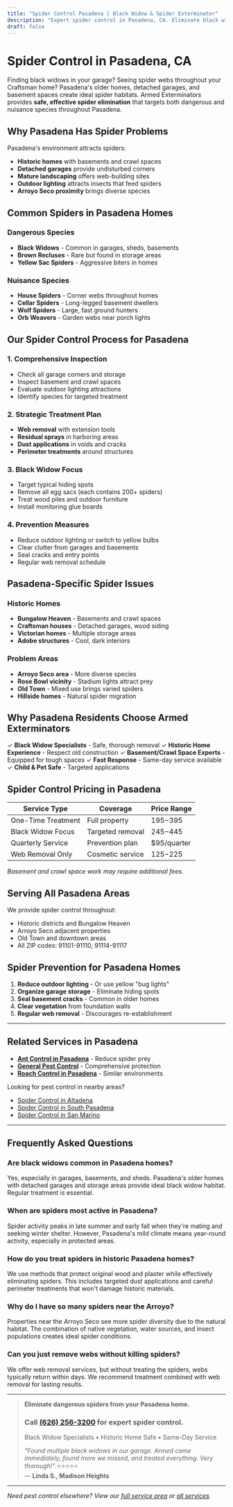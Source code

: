 ```yaml
---
title: "Spider Control Pasadena | Black Widow & Spider Exterminator"
description: "Expert spider control in Pasadena, CA. Eliminate black widows, brown recluses & house spiders. Safe treatments for homes & garages. Call (626) 256-3200."
draft: false
---
```


# Spider Control in Pasadena, CA

Finding black widows in your garage? Seeing spider webs throughout your Craftsman home? Pasadena's older homes, detached garages, and basement spaces create ideal spider habitats. Armed Exterminators provides **safe, effective spider elimination** that targets both dangerous and nuisance species throughout Pasadena.

## Why Pasadena Has Spider Problems

Pasadena's environment attracts spiders:
- **Historic homes** with basements and crawl spaces
- **Detached garages** provide undisturbed corners
- **Mature landscaping** offers web-building sites
- **Outdoor lighting** attracts insects that feed spiders
- **Arroyo Seco proximity** brings diverse species

## Common Spiders in Pasadena Homes

### Dangerous Species
- **Black Widows** - Common in garages, sheds, basements
- **Brown Recluses** - Rare but found in storage areas
- **Yellow Sac Spiders** - Aggressive biters in homes

### Nuisance Species
- **House Spiders** - Corner webs throughout homes
- **Cellar Spiders** - Long-legged basement dwellers
- **Wolf Spiders** - Large, fast ground hunters
- **Orb Weavers** - Garden webs near porch lights

## Our Spider Control Process for Pasadena

### 1. Comprehensive Inspection
- Check all garage corners and storage
- Inspect basement and crawl spaces
- Evaluate outdoor lighting attractions
- Identify species for targeted treatment

### 2. Strategic Treatment Plan
- **Web removal** with extension tools
- **Residual sprays** in harboring areas
- **Dust applications** in voids and cracks
- **Perimeter treatments** around structures

### 3. Black Widow Focus
- Target typical hiding spots
- Remove all egg sacs (each contains 200+ spiders)
- Treat wood piles and outdoor furniture
- Install monitoring glue boards

### 4. Prevention Measures
- Reduce outdoor lighting or switch to yellow bulbs
- Clear clutter from garages and basements
- Seal cracks and entry points
- Regular web removal schedule

## Pasadena-Specific Spider Issues

### Historic Homes
- **Bungalow Heaven** - Basements and crawl spaces
- **Craftsman houses** - Detached garages, wood siding
- **Victorian homes** - Multiple storage areas
- **Adobe structures** - Cool, dark interiors

### Problem Areas
- **Arroyo Seco area** - More diverse species
- **Rose Bowl vicinity** - Stadium lights attract prey
- **Old Town** - Mixed use brings varied spiders
- **Hillside homes** - Natural spider migration

## Why Pasadena Residents Choose Armed Exterminators

✓ **Black Widow Specialists** - Safe, thorough removal
✓ **Historic Home Experience** - Respect old construction
✓ **Basement/Crawl Space Experts** - Equipped for tough spaces
✓ **Fast Response** - Same-day service available
✓ **Child & Pet Safe** - Targeted applications

## Spider Control Pricing in Pasadena

| Service Type | Coverage | Price Range |
|--------------|----------|-------------|
| One-Time Treatment | Full property | $195-$395 |
| Black Widow Focus | Targeted removal | $245-$445 |
| Quarterly Service | Prevention plan | $95/quarter |
| Web Removal Only | Cosmetic service | $125-$225 |

*Basement and crawl space work may require additional fees.*

## Serving All Pasadena Areas

We provide spider control throughout:
- Historic districts and Bungalow Heaven
- Arroyo Seco adjacent properties
- Old Town and downtown areas
- All ZIP codes: 91101-91110, 91114-91117

## Spider Prevention for Pasadena Homes

1. **Reduce outdoor lighting** - Or use yellow "bug lights"
2. **Organize garage storage** - Eliminate hiding spots
3. **Seal basement cracks** - Common in older homes
4. **Clear vegetation** from foundation walls
5. **Regular web removal** - Discourages re-establishment

---

## Related Services in Pasadena

- **[Ant Control in Pasadena](/ant-control-pasadena/)** - Reduce spider prey
- **[General Pest Control](/locations/pasadena/)** - Comprehensive protection
- **[Roach Control in Pasadena](/roach-control-pasadena/)** - Similar environments

Looking for pest control in nearby areas?
- [Spider Control in Altadena](/spider-control-altadena/)
- [Spider Control in South Pasadena](/spider-control-south-pasadena/)
- [Spider Control in San Marino](/spider-control-san-marino/)

---

## Frequently Asked Questions

### Are black widows common in Pasadena homes?
Yes, especially in garages, basements, and sheds. Pasadena's older homes with detached garages and storage areas provide ideal black widow habitat. Regular treatment is essential.

### When are spiders most active in Pasadena?
Spider activity peaks in late summer and early fall when they're mating and seeking winter shelter. However, Pasadena's mild climate means year-round activity, especially in protected areas.

### How do you treat spiders in historic Pasadena homes?
We use methods that protect original wood and plaster while effectively eliminating spiders. This includes targeted dust applications and careful perimeter treatments that won't damage historic materials.

### Why do I have so many spiders near the Arroyo?
Properties near the Arroyo Seco see more spider diversity due to the natural habitat. The combination of native vegetation, water sources, and insect populations creates ideal spider conditions.

### Can you just remove webs without killing spiders?
We offer web removal services, but without treating the spiders, webs typically return within days. We recommend treatment combined with web removal for lasting results.

---

> **Eliminate dangerous spiders from your Pasadena home.**  
> ### Call [(626) 256-3200](tel:6262563200) for expert spider control.  
> Black Widow Specialists • Historic Home Safe • Same-Day Service  
> 
> *"Found multiple black widows in our garage. Armed came immediately, found more we missed, and treated everything. Very thorough!"* ⭐⭐⭐⭐⭐  
> — **Linda S., Madison Heights**

---

*Need pest control elsewhere? View our [full service area](/locations/) or [all services](/services/).*